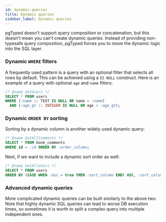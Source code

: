 ```yaml
---
id: dynamic-queries
title: Dynamic queries
sidebar_label: Dynamic queries
---
```


pgTyped doesn't support query composition or concatenation, but this doesn't mean you can't create dynamic queries.
Instead of providing non-typesafe query composition, pgTyped forces you to move the dynamic logic into the SQL layer.

### Dynamic `WHERE` filters

A frequently used pattern is a query with an optional filter that selects all rows by default.
This can be achieved using a `IS NULL` construct.
Here is an example of a query with optional `age` and `name` filters:

```sql
/* @name GetUsers */
SELECT * FROM users
WHERE (:name :: TEXT IS NULL OR name = :name)
  AND (:age_gt :: INTEGER IS NULL OR age > :age_gt);
```

### Dynamic `ORDER BY` sorting

Sorting by a dynamic column is another widely used dynamic query:

```sql
/* @name GetAllComments */
SELECT * FROM book_comments
WHERE id = :id ORDER BY :order_column;
```

Next, if we want to include a dynamic sort order as well:

```sql
/* @name GetAllUsers */
SELECT * FROM users
ORDER BY (CASE WHEN :asc = true THEN :sort_column END) ASC, :sort_column DESC;
```

### Advanced dynamic queries

More complicated dynamic queries can be built similarly to the above two.  
Note that highly dynamic SQL queries can lead to worse DB execution times, so sometimes it is worth to split a complex query into multiple independent ones.
